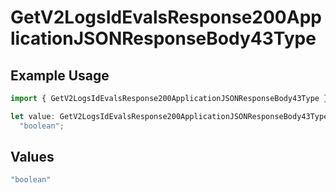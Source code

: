 # GetV2LogsIdEvalsResponse200ApplicationJSONResponseBody43Type

## Example Usage

```typescript
import { GetV2LogsIdEvalsResponse200ApplicationJSONResponseBody43Type } from "orq-poc-typescript-multi-env-version/models/operations";

let value: GetV2LogsIdEvalsResponse200ApplicationJSONResponseBody43Type =
  "boolean";
```

## Values

```typescript
"boolean"
```